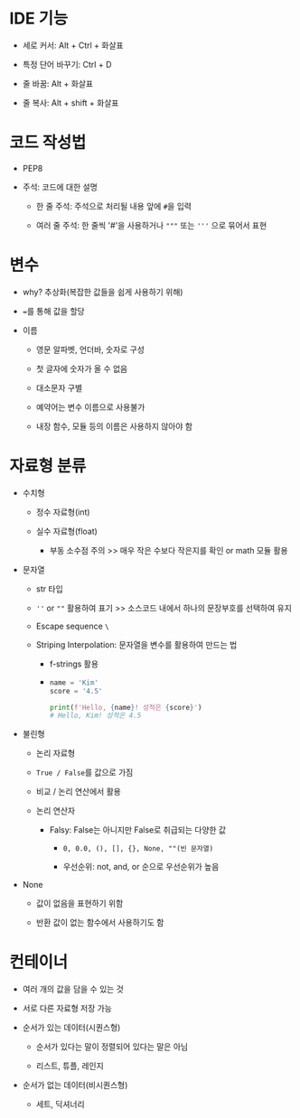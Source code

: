 # IDE 기능

- 세로 커서: Alt + Ctrl + 화살표

- 특정 단어 바꾸기: Ctrl + D

- 줄 바꿈: Alt + 화살표

- 줄 복사: Alt + shift + 화살표
  
  

# 코드 작성법

- PEP8

- 주석: 코드에 대한 설명
  
  - 한 줄 주석: 주석으로 처리될 내용 앞에 `#`을 입력
  
  - 여러 줄 주석: 한 줄씩 '#'을 사용하거나 `"""` 또는 `'''` 으로 묶어서 표현



# 변수

- why? 추상화(복잡한 값들을 쉽게 사용하기 위해)

- `=`를 통해 값을 할당

- 이름
  
  - 영문 알파벳, 언더바, 숫자로 구성
  
  - 첫 글자에 숫자가 올 수 없음
  
  - 대소문자 구별
  
  - 예약어는 변수 이름으로 사용불가
  
  - 내장 함수, 모듈 등의 이름은 사용하지 않아야 함



# 자료형 분류

- 수치형
  
  - 정수 자료형(int)
  
  - 실수 자료형(float)
    
    - 부동 소수점 주의 >> 매우 작은 수보다 작은지를 확인 or math 모듈 활용

- 문자열
  
  - str 타입
  
  - `''` or `""` 활용하여 표기 >> 소스코드 내에서 하나의 문장부호를 선택하여 유지
  
  - Escape sequence `\`
  
  - Striping Interpolation: 문자열을 변수를 활용하여 만드는 법
    
    - f-strings 활용
    
    - ```python
      name = 'Kim'
      score = '4.5'
      
      print(f'Hello, {name}! 성적은 {score}')
      # Hello, Kim! 성적은 4.5
      ```

- 불린형
  
  - 논리 자료형
  
  - `True / False`를 값으로 가짐
  
  - 비교 / 논리 연산에서 활용
  
  - 논리 연산자
    
    - Falsy: False는 아니지만 False로 취급되는 다양한 값
      
      - `0, 0.0, (), [], {}, None, ""(빈 문자열)`
      
      - 우선순위: not, and, or 순으로 우선순위가 높음

- None
  
  - 값이 없음을 표현하기 위함
  
  - 반환 값이 없는 함수에서 사용하기도 함



# 컨테이너

- 여러 개의 값을 담을 수 있는 것

- 서로 다른 자료형 저장 가능

- 순서가 있는 데이터(시퀀스형)
  
  - 순서가 있다는 말이 정렬되어 있다는 말은 아님
  
  - 리스트, 튜플, 레인지

- 순서가 없는 데이터(비시퀀스형)
  
  - 세트, 딕셔너리


